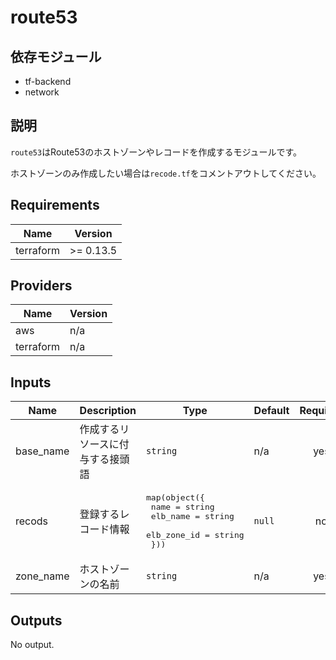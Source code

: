 # route53

## 依存モジュール

- tf-backend
- network

## 説明

`route53`はRoute53のホストゾーンやレコードを作成するモジュールです。

ホストゾーンのみ作成したい場合は`recode.tf`をコメントアウトしてください。

## Requirements

| Name | Version |
|------|---------|
| terraform | >= 0.13.5 |

## Providers

| Name | Version |
|------|---------|
| aws | n/a |
| terraform | n/a |

## Inputs

| Name | Description | Type | Default | Required |
|------|-------------|------|---------|:--------:|
| base\_name | 作成するリソースに付与する接頭語 | `string` | n/a | yes |
| recods | 登録するレコード情報 | <pre>map(object({<br>    name        = string<br>    elb_name    = string<br>    elb_zone_id = string<br>  }))</pre> | `null` | no |
| zone\_name | ホストゾーンの名前 | `string` | n/a | yes |

## Outputs

No output.


